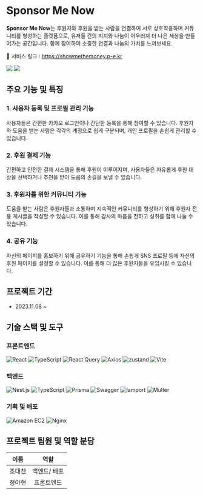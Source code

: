 # **Sponsor Me Now**

**Sponsor Me Now**는 후원자와 후원을 받는 사람을 연결하여 서로 상호작용하며 커뮤니티를 형성하는 플랫폼으로, 유저들 간의 지지와 나눔이 어우러져 더 나은 세상을 만들어가는 공간입니다. 함께 참여하여 소중한 연결과 나눔의 가치를 느껴보세요.

🔗 서비스 링크 : https://showmethemoney.p-e.kr

<img src="https://github.com/a-honey/sponsor-me-now/assets/75254185/8b860bf9-191b-462f-990e-cdfa5b9beb03" width={200} />
<img src="https://github.com/a-honey/sponsor-me-now/assets/75254185/e24ce94b-66d6-4266-a843-ec3b3fa55c55" width={200} />

## **주요 기능 및 특징**

### **1. 사용자 등록 및 프로필 관리 기능**

사용자들은 간편한 카카오 로그인이나 간단한 등록을 통해 참여할 수 있습니다. 후원자와 도움을 받는 사람은 각각의 계정으로 쉽게 구분되며, 개인 프로필을 손쉽게 관리할 수 있습니다.

### **2. 후원 결제 기능**

간편하고 안전한 결제 시스템을 통해 후원이 이루어지며, 사용자들은 자유롭게 후원 대상을 선택하거나 추천을 받아 도움의 손길을 보낼 수 있습니다.

### **3. 후원자를 위한 커뮤니티 기능**

도움을 받는 사람은 후원자들과 소통하며 지속적인 커뮤니티를 형성하기 위해 후원자 전용 게시글을 작성할 수 있습니다. 이를 통해 감사의 마음을 전하고 성취를 함께 나눌 수 있습니다.

### **4. 공유 기능**

자신의 페이지를 홍보하기 위해 공유하기 기능을 통해 손쉽게 SNS 프로필 등에 자신의 후원 페이지를 설정할 수 있습니다. 이를 통해 더 많은 후원자들을 유입시킬 수 있습니다.

## **프로젝트 기간**
- 2023.11.08 ~

## **기술 스택 및 도구**
### 프론트엔드
![React](https://img.shields.io/badge/React-222222?style=for-the-badge&logo=react&logoColor=ffffff)
![TypeScript](https://img.shields.io/badge/TypeScript-3178C6?style=for-the-badge&logo=typescript&logoColor=ffffff)
![React Query](https://img.shields.io/badge/React_Query-FF4154?style=for-the-badge&logo=react-query&logoColor=ffffff)
![Axios](https://img.shields.io/badge/Axios-007ACC?style=for-the-badge&logo=axios&logoColor=ffffff)
![zustand](https://img.shields.io/badge/zustand-FFA500?style=for-the-badge)
![Vite](https://img.shields.io/badge/Vite-646CFF?style=for-the-badge&logo=vite&logoColor=ffffff)

### 백엔드

![Nest.js](https://img.shields.io/badge/Nest.js-E0234E?style=for-the-badge&logo=nestjs&logoColor=ffffff)
![TypeScript](https://img.shields.io/badge/TypeScript-3178C6?style=for-the-badge&logo=typescript&logoColor=ffffff)
![Prisma](https://img.shields.io/badge/Prisma-2D3748?style=for-the-badge&logo=prisma&logoColor=white)
![Swagger](https://img.shields.io/badge/Swagger-85EA2D?style=for-the-badge&logo=swagger&logoColor=000000)
![iamport](https://img.shields.io/badge/iamport-00AEEF?style=for-the-badge)
![Multer](https://img.shields.io/badge/Multer-FFD700?style=for-the-badge)

### 기획 및 배포

![Amazon EC2](https://img.shields.io/badge/Amazon_EC2-232F3E?style=for-the-badge&logo=amazon&logoColor=white)
![Nginx](https://img.shields.io/badge/Nginx-009639?style=for-the-badge&logo=nginx&logoColor=ffffff)

## **프로젝트 팀원 및 역할 분담**

|  이름  |    역할    |
| :----: | :--------: |
| 조대찬 |  백엔드/ 배포 |
| 정아현 | 프론트엔드 |
